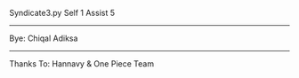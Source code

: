 Syndicate3.py
Self 1 Assist 5
____________________
Bye: Chiqal Adiksa
____________________
Thanks To:
Hannavy & One Piece Team
